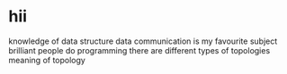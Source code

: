 # hii
knowledge of data structure
data communication is my favourite subject
brilliant people do programming
there are different types of topologies
meaning of topology
